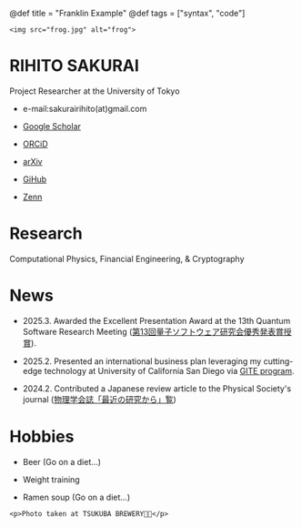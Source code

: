 @def title = "Franklin Example"
@def tags = ["syntax", "code"]

~~~
<img src="frog.jpg" alt="frog">
~~~

# RIHITO SAKURAI
Project Researcher at the University of Tokyo

- e-mail:sakurairihito(at)gmail.com

- [Google Scholar](https://scholar.google.com/citations?hl=ja&authuser=1&user=IKqeswsAAAAJ)

- [ORCiD](https://orcid.org/0000-0002-2287-7730)

- [arXiv](https://arxiv.org/search/?query=rihito+sakurai&searchtype=all&source=header)

- [GiHub](https://github.com/sakurairihito)

- [Zenn](https://zenn.dev/rihitosakurai)

# Research
Computational Physics, Financial Engineering, & Cryptography

# News 
- 2025.3. Awarded the Excellent Presentation Award at the 13th Quantum Software Research Meeting ([第13回量子ソフトウェア研究会優秀発表賞授賞](https://www.ipsj.or.jp/kenkyukai/event/qs13.html)). 

- 2025.2. Presented an international business plan leveraging my cutting-edge technology at University of California San Diego via [GITE program](https://www.ducr.u-tokyo.ac.jp/activity/venture/gtie.html).

- 2024.2. Contributed a Japanese review article to the Physical Society's journal ([物理学会誌「最近の研究から」覧](https://shinaoka.github.io/assets/qtt_jps_202402.pdf))

# Hobbies
- Beer (Go on a diet...)

- Weight training

- Ramen soup (Go on a diet...)


~~~ 
<p>Photo taken at TSUKUBA BREWERY🐸🍺</p>
~~~


